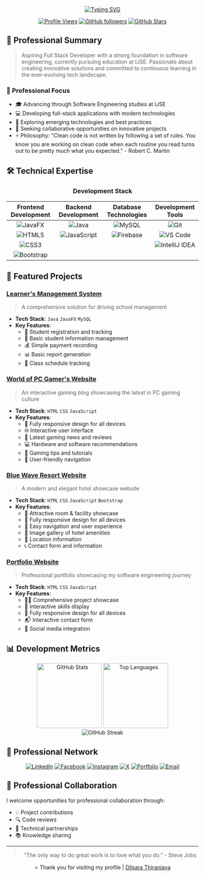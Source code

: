 <div align="center">

<!-- Dynamic Header -->
[![Typing SVG](https://readme-typing-svg.demolab.com?font=Montserrat&weight=600&size=32&duration=3000&pause=1000&color=3B82F6&center=true&vCenter=true&random=false&width=800&lines=Hi+👋+I'm+Dilsara+Thiranjaya;Welcome+to+my+Digital+Space;Software+Engineering+Student+at+IJSE;Full+Stack+Developer;Passionate+about+Innovation)](https://git.io/typing-svg)

</div>

<div align="center">
  
[![Profile Views](https://komarev.com/ghpvc/?username=dilsarathiranjaya&color=3b82f6&style=flat-square)](https://github.com/dilsarathiranjaya)
[![GitHub followers](https://img.shields.io/github/followers/dilsarathiranjaya?logo=github&style=flat-square)](https://github.com/dilsarathiranjaya)
[![GitHub Stars](https://img.shields.io/github/stars/dilsarathiranjaya?logo=github&style=flat-square)](https://github.com/dilsarathiranjaya)

</div>

## 💫 Professional Summary

> Aspiring Full Stack Developer with a strong foundation in software engineering, currently pursuing education at IJSE. Passionate about creating innovative solutions and committed to continuous learning in the ever-evolving tech landscape.

### 🎯 Professional Focus
- 🎓 Advancing through Software Engineering studies at IJSE
- 💻 Developing full-stack applications with modern technologies
- 🌱 Exploring emerging technologies and best practices
- 🤝 Seeking collaborative opportunities on innovative projects
- ⚡ Philosophy: "Clean code is not written by following a set of rules. You know you are working on clean code when each routine you read turns out to be pretty much what you expected." - Robert C. Martin

## 🛠️ Technical Expertise

<div align="center">

### Development Stack

**Frontend Development** | **Backend Development** | **Database Technologies** | **Development Tools**
:-------------------------:|:-------------------------:|:-------------------------:|:-------------------------:
![JavaFX](https://img.shields.io/badge/JavaFX-007396?style=for-the-badge&logo=java&logoColor=white) | ![Java](https://img.shields.io/badge/Java-007396?style=for-the-badge&logo=java&logoColor=white) | ![MySQL](https://img.shields.io/badge/MySQL-4479A1?style=for-the-badge&logo=mysql&logoColor=white) | ![Git](https://img.shields.io/badge/Git-F05032?style=for-the-badge&logo=git&logoColor=white)
![HTML5](https://img.shields.io/badge/HTML5-E34F26?style=for-the-badge&logo=html5&logoColor=white) | ![JavaScript](https://img.shields.io/badge/JavaScript-F7DF1E?style=for-the-badge&logo=javascript&logoColor=black) | ![Firebase](https://img.shields.io/badge/Firebase-FFCA28?style=for-the-badge&logo=firebase&logoColor=black) | ![VS Code](https://img.shields.io/badge/VS_Code-007ACC?style=for-the-badge&logo=visual-studio-code&logoColor=white)
![CSS3](https://img.shields.io/badge/CSS3-1572B6?style=for-the-badge&logo=css3&logoColor=white) | | | ![IntelliJ IDEA](https://img.shields.io/badge/IntelliJ-000000?style=for-the-badge&logo=intellij-idea&logoColor=white)
![Bootstrap](https://img.shields.io/badge/Bootstrap-7952B3?style=for-the-badge&logo=bootstrap&logoColor=white) | | |

</div>

## 🎯 Featured Projects

### [Learner's Management System](https://github.com/DilsaraThiranjaya/Learner-s-Management-System-New.git)
> A comprehensive solution for driving school management
- **Tech Stack**: `Java` `JavaFX` `MySQL`
- **Key Features**: 
  - 👤 Student registration and tracking
  - 📝 Basic student information management
  - 💰 Simple payment recording
  - 📊 Basic report generation
  - 📅 Class schedule tracking

### [World of PC Gamer's Website](https://github.com/DilsaraThiranjaya/World-of-PC-Gamer-s.git)
> An interactive gaming blog showcasing the latest in PC gaming culture
- **Tech Stack**: `HTML` `CSS` `JavaScript`
- **Key Features**:
  - 📱 Fully responsive design for all devices
  - 🌐 Interactive user interface
  - 📰 Latest gaming news and reviews
  - 💻 Hardware and software recommendations
  - 🎯 Gaming tips and tutorials
  - 💬 User-friendly navigation

### [Blue Wave Resort Website](https://github.com/DilsaraThiranjaya/Blue-Wave-Resort-Website.git)
> A modern and elegant hotel showcase website
- **Tech Stack**: `HTML` `CSS` `JavaScript` `Bootstrap`
- **Key Features**:
  - 🏨 Attractive room & facility showcase
  - 📱 Fully responsive design for all devices
  - 🎯 Easy navigation and user experience
  - 📸 Image gallery of hotel amenities
  - 📍 Location information
  - 📞 Contact form and information

### [Portfolio Website](https://github.com/DilsaraThiranjaya/Portfolio-New.git)
> Professional portfolio showcasing my software engineering journey
- **Tech Stack**: `HTML` `CSS` `JavaScript`
- **Key Features**:
  - 👨‍💻 Comprehensive project showcase
  - 🎯 Interactive skills display
  - 📱 Fully responsive design for all devices
  - 📬 Interactive contact form
  - 🔗 Social media integration

## 📊 Development Metrics

<div align="center">
  <img src="https://github-readme-stats.vercel.app/api?username=dilsarathiranjaya&show_icons=true&theme=tokyonight" alt="GitHub Stats" height="170"/>
  <img src="https://github-readme-stats.vercel.app/api/top-langs/?username=dilsarathiranjaya&layout=compact&theme=tokyonight" alt="Top Languages" height="170"/>
</div>

<div align="center">
  <img src="https://github-readme-streak-stats.herokuapp.com/?user=dilsarathiranjaya&theme=tokyonight" alt="GitHub Streak"/>
</div>

## 🤝 Professional Network

<div align="center">
  
[![LinkedIn](https://img.shields.io/badge/LinkedIn-Connect-0077B5?style=for-the-badge&logo=linkedin)](https://linkedin.com/in/dilsara-thiranjaya-97b65128b)
[![Facebook](https://img.shields.io/badge/Facebook-Follow-1877F2?style=for-the-badge&logo=facebook)](https://web.facebook.com/dilsara.thiranjaya/)
[![Instagram](https://img.shields.io/badge/Instagram-Follow-E4405F?style=for-the-badge&logo=instagram)](https://www.instagram.com/dilsarathiranjaya/)
[![X](https://img.shields.io/badge/X-Follow-000000?style=for-the-badge&logo=x)](https://x.com/DilsaraThiranj1)
[![Portfolio](https://img.shields.io/badge/Portfolio-Visit-FF5722?style=for-the-badge&logo=google-chrome)](https://dilsara-thiranjaya-portfolio.web.app)
[![Email](https://img.shields.io/badge/Email-Contact-D14836?style=for-the-badge&logo=gmail)](mailto:dilsarathiranjaya3@gmail.com)

</div>

## 🤝 Professional Collaboration

I welcome opportunities for professional collaboration through:
- 💡 Project contributions
- 🔍 Code reviews
- 🤝 Technical partnerships
- 📚 Knowledge sharing

<div align="center">
  
---
> "The only way to do great work is to love what you do." - Steve Jobs

⭐️ Thank you for visiting my profile | [Dilsara Thiranjaya](https://github.com/dilsarathiranjaya)

</div>
